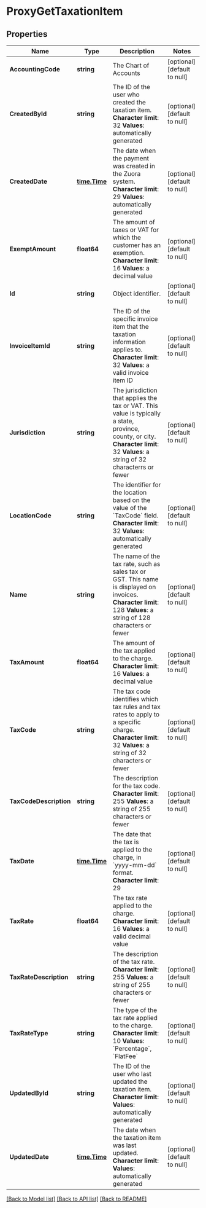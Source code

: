 # ProxyGetTaxationItem

## Properties
Name | Type | Description | Notes
------------ | ------------- | ------------- | -------------
**AccountingCode** | **string** |  The Chart of Accounts  | [optional] [default to null]
**CreatedById** | **string** |  The ID of the user who created the taxation item. **Character limit**: 32 **Values**: automatically generated  | [optional] [default to null]
**CreatedDate** | [**time.Time**](time.Time.md) |  The date when the payment was created in the Zuora system. **Character limit**: 29 **Values**: automatically generated  | [optional] [default to null]
**ExemptAmount** | **float64** |  The amount of taxes or VAT for which the customer has an exemption. **Character limit**: 16 **Values**: a decimal value  | [optional] [default to null]
**Id** | **string** | Object identifier. | [optional] [default to null]
**InvoiceItemId** | **string** |  The ID of the specific invoice item that the taxation information applies to. **Character limit**: 32 **Values**: a valid invoice item ID  | [optional] [default to null]
**Jurisdiction** | **string** |  The jurisdiction that applies the tax or VAT. This value is typically a state, province, county, or city. **Character limit**: 32 **Values**: a string of 32 characterrs or fewer  | [optional] [default to null]
**LocationCode** | **string** |  The identifier for the location based on the value of the &#x60;TaxCode&#x60; field. **Character limit**: 32 **Values**: automatically generated  | [optional] [default to null]
**Name** | **string** |  The name of the tax rate, such as sales tax or GST. This name is displayed on invoices. **Character limit**: 128 **Values**: a string of 128 characters or fewer  | [optional] [default to null]
**TaxAmount** | **float64** |  The amount of the tax applied to the charge. **Character limit**: 16 **Values**: a decimal value  | [optional] [default to null]
**TaxCode** | **string** |  The tax code identifies which tax rules and tax rates to apply to a specific charge. **Character limit**: 32 **Values**: a string of 32 characters or fewer  | [optional] [default to null]
**TaxCodeDescription** | **string** |  The description for the tax code. **Character limit**: 255 **Values**: a string of 255 characters or fewer  | [optional] [default to null]
**TaxDate** | [**time.Time**](time.Time.md) |  The date that the tax is applied to the charge, in &#x60;yyyy-mm-dd&#x60; format. **Character limit**: 29  | [optional] [default to null]
**TaxRate** | **float64** |  The tax rate applied to the charge. **Character limit**: 16 **Values**: a valid decimal value  | [optional] [default to null]
**TaxRateDescription** | **string** |  The description of the tax rate. **Character limit**: 255 **Values**: a string of 255 characters or fewer  | [optional] [default to null]
**TaxRateType** | **string** |  The type of the tax rate applied to the charge. **Character limit**: 10 **Values**: &#x60;Percentage&#x60;, &#x60;FlatFee&#x60;  | [optional] [default to null]
**UpdatedById** | **string** |  The ID of the user who last updated the taxation item. **Character limit**: **Values**: automatically generated  | [optional] [default to null]
**UpdatedDate** | [**time.Time**](time.Time.md) | The date when the taxation item was last updated. **Character limit**: **Values**: automatically generated  | [optional] [default to null]

[[Back to Model list]](../README.md#documentation-for-models) [[Back to API list]](../README.md#documentation-for-api-endpoints) [[Back to README]](../README.md)


